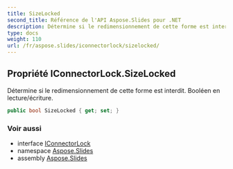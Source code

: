 ```yaml
---
title: SizeLocked
second_title: Référence de l'API Aspose.Slides pour .NET
description: Détermine si le redimensionnement de cette forme est interdit. Booléen en lecture/écriture.
type: docs
weight: 110
url: /fr/aspose.slides/iconnectorlock/sizelocked/
---
```


## Propriété IConnectorLock.SizeLocked

Détermine si le redimensionnement de cette forme est interdit. Booléen en lecture/écriture.

```csharp
public bool SizeLocked { get; set; }
```

### Voir aussi

* interface [IConnectorLock](../../iconnectorlock)
* namespace [Aspose.Slides](../../iconnectorlock)
* assembly [Aspose.Slides](../../../)

<!-- NE PAS ÉDITER : généré par xmldocmd pour Aspose.Slides.dll -->